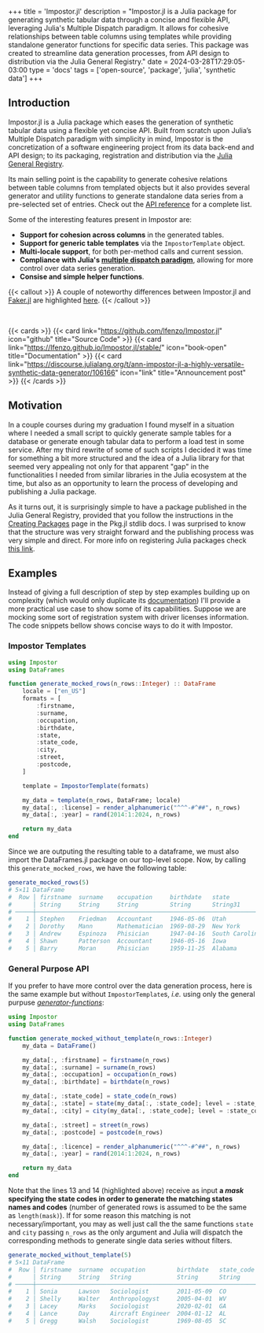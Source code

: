 +++
title = 'Impostor.jl'
description = "Impostor.jl is a Julia package for generating synthetic tabular data through a concise and flexible API, leveraging Julia's Multiple Dispatch paradigm. It allows for cohesive relationships between table columns using templates while providing standalone generator functions for specific data series. This package was created to streamline data generation processes, from API design to distribution via the Julia General Registry."
date = 2024-03-28T17:29:05-03:00
type = 'docs'
tags = ['open-source', 'package', 'julia', 'synthetic data']
+++

## Introduction

Impostor.jl is a Julia package which eases the generation of synthetic tabular data using a flexible yet concise API. Built from scratch upon Julia’s Multiple Dispatch paradigm with simplicity in mind, Impostor is the concretization of a software engineering project from its data back-end and API design; to its packaging, registration and distribution via the [Julia General Registry](https://github.com/JuliaRegistries/General).

Its main selling point is the capability to generate cohesive relations between table columns from templated objects but it also provides several generator and utility functions to generate standalone data series from a pre-selected set of entries. Check out the [API reference](https://lfenzo.github.io/Impostor.jl/stable/api_reference/) for a complete list.

Some of the interesting features present in Impostor are:
- **Support for cohesion across columns** in the generated tables.
- **Support for generic table templates** via the `ImpostorTemplate` object.
- **Multi-locale support**, for both per-method calls and current session.
- **Compliance with Julia's [multiple dispatch paradigm](https://docs.julialang.org/en/v1/manual/methods/)**, allowing for more control over data series generation.
- **Consise and simple helper functions**.

{{< callout >}}
A couple of noteworthy differences between Impostor.jl and [Faker.jl](https://github.com/neomatrixcode/Faker.jl) are highlighted [here](https://discourse.julialang.org/t/ann-impostor-jl-a-highly-versatile-synthetic-data-generator/106166/3).
{{< /callout >}}

<br>

{{< cards >}}
  {{< card link="https://github.com/lfenzo/Impostor.jl" icon="github" title="Source Code" >}}
  {{< card link="https://lfenzo.github.io/Impostor.jl/stable/" icon="book-open" title="Documentation" >}}
  {{< card link="https://discourse.julialang.org/t/ann-impostor-jl-a-highly-versatile-synthetic-data-generator/106166" icon="link" title="Announcement post" >}}
{{< /cards >}}


## Motivation

In a couple courses during my graduation I found myself in a situation where I needed a small script to quickly generate sample tables for a database or generate enough tabular data to perform a load test in some service. After my third rewrite of some of such scripts I decided it was time for something a bit more structured and the idea of a Julia library for that seemed very appealing not only for that apparent "gap" in the functionalities I needed from similar libraries in the Julia ecosystem at the time, but also as an opportunity to learn the process of developing and publishing a Julia package.

As it turns out, it is surprisingly simple to have a package published in the Julia General Registry, provided that you follow the instructions in the [Creating Packages](https://pkgdocs.julialang.org/v1/creating-packages/) page in the Pkg.jl stdlib docs. I was surprised to know that the structure was very straight forward and the publishing process was very simple and direct. For more info on registering Julia packages check [this link](https://pkgdocs.julialang.org/v1/creating-packages/#Registering-packages).

## Examples

Instead of giving a full description of step by step examples building up on complexity (which would only duplicate its [documentation](https://lfenzo.github.io/Impostor.jl/stable/)) I'll provide a more practical use case to show some of its capabilities. Suppose we are mocking some sort of registration system with driver licenses information. The code snippets bellow shows concise ways to do it with Impostor.

### Impostor Templates

```julia {linenos=table, filename="generate_my_data.jl"}
using Impostor
using DataFrames

function generate_mocked_rows(n_rows::Integer) :: DataFrame
    locale = ["en_US"]
    formats = [
        :firstname,
        :surname,
        :occupation,
        :birthdate,
        :state,
        :state_code,
        :city,
        :street,
        :postcode,
    ]

    template = ImpostorTemplate(formats)

    my_data = template(n_rows, DataFrame; locale)
    my_data[:, :license] = render_alphanumeric("^^^-#^##", n_rows)
    my_data[:, :year] = rand(2014:1:2024, n_rows)

    return my_data
end
```

Since we are outputing the resulting table to a dataframe, we must also import the DataFrames.jl package on our top-level scope. Now, by calling this `generate_mocked_rows`, we have the following table:
```julia
generate_mocked_rows(5)
# 5×11 DataFrame
#  Row │ firstname  surname    occupation     birthdate   state           state_code  city            street             postcode     licence   year  
#      │ String     String     String         String      String31        String3     String31        String             String       String    Int64 
# ─────┼─────────────────────────────────────────────────────────────────────────────────────────────────────────────────────────────────────────────
#    1 │ Stephen    Friedman   Accountant     1946-05-06  Utah            UT          Salt Lake City  Daugherty Avenue   363-646-702  GLU-2A12   2014
#    2 │ Dorothy    Mann       Mathematician  1969-08-29  New York        NY          New York City   Oconnor Road       863-875-466  WHN-0M46   2019
#    3 │ Andrew     Espinoza   Phisician      1947-04-16  South Carolina  SC          Charleston      Olivia Le Alley    541-284-571  UQJ-4H86   2017
#    4 │ Shawn      Patterson  Accountant     1946-05-16  Iowa            IA          Des Moines      Callahan Road      549-716-942  HCN-4H78   2016
#    5 │ Barry      Moran      Phisician      1959-11-25  Alabama         AL          Montgomery      Peterson Driveway  075-858-427  AYA-3L14   2019
```

### General Purpose API

If you prefer to have more control over the data generation process, here is the same example but without `ImpostorTemplate`s, *i.e.* using only the general purpuse [*generator-functions*](https://lfenzo.github.io/Impostor.jl/stable/#Concepts):

```julia {linenos=table, filename="generate_my_data.jl", hl_lines=[13, 14]}
using Impostor
using DataFrames

function generate_mocked_without_template(n_rows::Integer)
    my_data = DataFrame()

    my_data[:, :firstname] = firstname(n_rows)
    my_data[:, :surname] = surname(n_rows)
    my_data[:, :occupation] = occupation(n_rows)
    my_data[:, :birthdate] = birthdate(n_rows)

    my_data[:, :state_code] = state_code(n_rows)
    my_data[:, :state] = state(my_data[:, :state_code]; level = :state_code)
    my_data[:, :city] = city(my_data[:, :state_code]; level = :state_code)

    my_data[:, :street] = street(n_rows)
    my_data[:, :postcode] = postcode(n_rows)

    my_data[:, :licence] = render_alphanumeric("^^^-#^##", n_rows)
    my_data[:, :year] = rand(2014:1:2024, n_rows)

    return my_data
end
```

Note that the lines 13 and 14 (highlighted above) receive as input **a *mask* specifying the state codes in order to generate the matching states names and codes** (number of generated rows is assumed to be the same as `length(mask)`). If for some reason this matching is not necessary/important, you may as well just call the the same functions `state` and `city` passing `n_rows` as the only argument and Julia will dispatch the corresponding methods to generate single data series without filters.

```julia
generate_mocked_without_template(5)
# 5×11 DataFrame
#  Row │ firstname  surname  occupation         birthdate   state_code  state           city        street                   postcode     licence   year  
#      │ String     String   String             String      String      String          String      String                   String       String    Int64 
# ─────┼──────────────────────────────────────────────────────────────────────────────────────────────────────────────────────────────────────────────────
#    1 │ Sonia      Lawson   Sociologist        2011-05-09  CO          Colorado        Denver      West Road                024-483-265  PDC-4H97   2015
#    2 │ Shelly     Walter   Anthropologyst     2005-04-01  WV          West Virginia   Charleston  Tran Driveway            623-875-415  FIC-8B04   2019
#    3 │ Lacey      Marks    Sociologist        2020-02-01  GA          Georgia         Atlanta     Mason Valencia Alley     943-370-619  PDW-2I72   2020
#    4 │ Lance      Day      Aircraft Engineer  2004-01-12  AL          Alabama         Montgomery  Kent Road                002-914-648  KPE-0J59   2021
#    5 │ Gregg      Walsh    Sociologist        1969-08-05  SC          South Carolina  Columbia    Katherine Huff Driveway  058-703-987  DJM-5F65   2018
```
